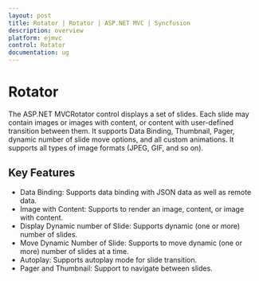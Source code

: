 ```yaml
---
layout: post
title: Rotator | Rotator | ASP.NET MVC | Syncfusion
description: overview
platform: ejmvc
control: Rotator
documentation: ug
---
```


# Rotator

The ASP.NET MVCRotator control displays a set of slides. Each slide may contain images or images with content, or content with user-defined transition between them. It supports Data Binding, Thumbnail, Pager, dynamic number of slide move options, and all custom animations. It supports all types of image formats (JPEG, GIF, and so on).

## Key Features

* Data Binding: Supports data binding with JSON data as well as remote data.
* Image with Content: Supports to render an image, content, or image with content.
* Display Dynamic number of Slide: Supports dynamic (one or more) number of slides.
* Move Dynamic Number of Slide: Supports to move dynamic (one or more) number of slides at a time.
* Autoplay: Supports autoplay mode for slide transition.
* Pager and Thumbnail: Support to navigate between slides.